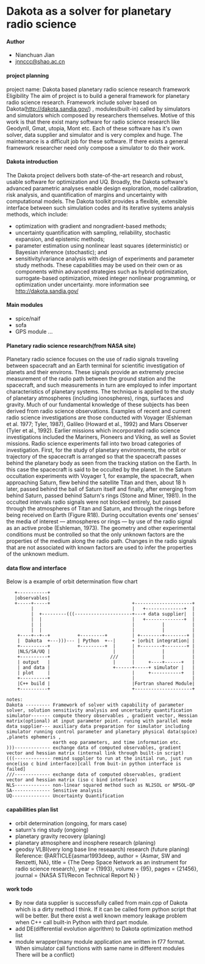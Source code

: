 # Dakota as a solver for planetary radio science

#### Author
+ Nianchuan Jian
+ jnnccc@shao.ac.cn

#### project planning
project name: Dakota based planetary radio science research framework 
Eligibility
The aim of project is to build a general framework for planetary radio science research. Framework include solver based on Dakota(http://dakota.sandia.gov/) 
, modules(built-in) called by simulators and simulators which composed by researchers themselves. Motive of this work is that there exist many software for radio science
research like GeodynII, Gmat, utopia, Mont etc. Each of these software has it's own solver, data supplier and simulator and is very complex and huge.
The maintenance is a difficult job for these software. If there exists a general framework researcher need only  compose a simulator to do their work.



#### Dakota introduction
The Dakota project delivers both state-of-the-art research and robust, usable software for optimization and UQ. Broadly, the Dakota software's advanced parametric analyses enable design exploration, model calibration, risk analysis, and quantification of margins and uncertainty with computational models. The Dakota toolkit provides a flexible, extensible interface between such simulation codes and its iterative systems analysis methods, which include:
+ optimization with gradient and nongradient-based methods;
+ uncertainty quantification with sampling, reliability, stochastic expansion, and epistemic methods;
+ parameter estimation using nonlinear least squares (deterministic) or Bayesian inference (stochastic); and
+ sensitivity/variance analysis with design of experiments and parameter study methods.
  These capabilities may be used on their own or as components within advanced strategies such as hybrid optimization, surrogate-based optimization, mixed integer nonlinear programming, or optimization under uncertainty.
more information see http://dakota.sandia.gov/

#### Main modules
+ spice/naif
+ sofa
+ GPS module
...

#### Planetary radio science research(from NASA site) 
Planetary radio science focuses on the use of radio signals traveling between spacecraft and an Earth terminal for scientific investigation of planets and their environs. These signals provide an extremely precise measurement of the radio path between the ground station and the spacecraft, and such measurements in turn are employed to infer important characteristics of planetary systems. The technique is applied to the study of planetary atmospheres (including ionospheres), rings, surfaces and gravity. Much of our fundamental knowledge of these subjects has been derived from radio science observations. Examples of recent and current radio science investigations are those conducted with Voyager (Eshleman et al. 1977; Tyler, 1987), Galileo (Howard et al., 1992) and Mars Observer (Tyler et al., 1992). Earlier missions which incorporated radio science investigations included the Mariners, Pioneers and Viking, as well as Soviet missions.
Radio science experiments fall into two broad categories of investigation. First, for the study of planetary environments, the orbit or trajectory of the spacecraft is arranged so that the spacecraft passes behind the planetary body as seen from the tracking station on the Earth. In this case the spacecraft is said to be occulted by the planet. In the Saturn occultation experiments with Voyager 1, for example, the spacecraft, when approaching Saturn, flew behind the satellite Titan and then, about 18 h later, passed behind the ball of Saturn itself and finally, after emerging from behind Saturn, passed behind Saturn's rings (Stone and Miner, 1981). In the occulted intervals radio signals were not blocked entirely, but passed through the atmospheres of Titan and Saturn, and through the rings before being received on Earth (Figure R18). During occultation events one’ senses’ the media of interest — atmospheres or rings — by use of the radio signal as an active probe (Eshleman, 1973). The geometry and other experimental conditions must be controlled so that the only unknown factors are the properties of the medium along the radio path. Changes in the radio signals that are not associated with known factors are used to infer the properties of the unknown medium. 

#### data flow and interface
Below is a example of orbit determination flow chart
```
   +-----------+                                                                
   |observables|                                                                
   +-----+-----+                              +---------------------+           
         |                                    |   +--------------+  |           
         |  +---------(((---------------------+---+ data supplier|  |           
         |  |                                 |   +--------------+  |           
         |  |                                 |          |          |           
         |  |                                 |          |          |           
    +----+--+--+          +---------+         | +--------+--------+ |           
    |  Dakota  +---)))--- | Python  +--|      + |orbit integration| |           
    +----------+          +---------+  |      | +--------+--------+ |           
    |NLS/SA/UQ |                       |      |          |          |           
    +----------+                      ///     |          |          |           
    | output   |                       |      |     +----+------+   |           
    | and data |                       +------+-----+ simulator |   |           
    | plot     |                              |     +-----------+   |           
    +----------+                              |                     |           
    |C++ build |                              |Fortran shared Module|           
    +----------+                              +---------------------+           
                                                                                
notes:                                                                                                                                         
Dakota --------- Framework of solver with capability of parameter solver, solution sensitivity analysis and uncertainty quantification         
simulator------- compute theory observables , gradient vector, Hessian matrix(optional) at input parameter point. runing with parallel mode    
data supplier--- auxiliary data preparation for simulator including simulator running control parameter and planetary physical data(spice) ,planets ephemeris ,       
                 earth eop parameters, and time information etc.                                                                               
)))------------- exchange data of computed observables, gradient vector and hessian matrix (internal link through built-in script)                                     
(((------------- remind supplier to run at the initial run, just run once(iso c bind interface)[call from buit-in python interface is failed]                            
///------------- exchange data of computed observables, gradient vector and hessian matrix (iso c bind interface)                                         
NLS------------- non-linear squared method such as NL2SOL or NPSOL-QP 
SA-------------- Sensitive analysis                                                                                                            
UQ-------------- Uncertainty Quantification           
```

#### capabilities plan list
+ orbit determination (ongoing, for mars case)
+ saturn's ring study (ongoing)
+ planetary gravity recovery (planing)
+ planetary atmosphere and inosphere research (planing)
+ geodsy VLBI(very long base line reseaarch) research (future planing)
Reference:
@ARTICLE{asmar1993deep,
  author = {Asmar, SW and Renzetti, NA},
  title = {The Deep Space Network as an instrument for radio science research},
  year = {1993},
  volume = {95},
  pages = {21456},
  journal = {NASA STI/Recon Technical Report N}
}


#### work todo 
+ By now data supplier is successfully called from main.cpp of Dakota which is a dirty method I think. If it can be called form python script that will be better.
But there exist a well known memory leakage problem when C++ call built-in Python with third part module.
+ add DE(differential evolution algorithm) to Dakota optimization method list
+ module wrapper(many module application are written in f77 format. When simulator call functions with same name in different modules There will be a conflict)


